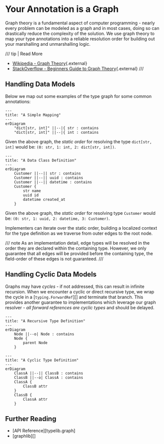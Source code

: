 # Your Annotation is a Graph

Graph theory is a fundamental aspect of computer programming - nearly every problem can
be modeled as a graph and in most cases, doing so can drastically reduce the 
complexity of the solution. We use graph theory to map your type annotations into a
reliable resolution order for building out your marshalling and unmarshalling logic.

/// tip | Read More
- [Wikipedia - Graph Theory](https://en.wikipedia.org/wiki/Graph_theory){.external}
- [StackOverflow - Beginners Guide to Graph Theory](https://stackoverflow.blog/2022/05/26/the-complete-beginners-guide-to-graph-theory/){.external}
///

## Handling Data Models

Below we map out some examples of the type graph for some common annotations:

```mermaid
---
title: "A Simple Mapping"
---
erDiagram
    "dict[str, int]" ||--|{ str : contains
    "dict[str, int]" ||--|{ int : contains
```

Given the above graph, the *static order* for resolving the type `dict[str, int]` 
would be: `(0: str, 1: int, 2: dict[str, int])`.

```mermaid
---
title: "A Data Class Definition"
---
erDiagram
    Customer ||--|| str : contains
    Customer ||--|| uuid : contains
    Customer ||--|| datetime : contains
    Customer {
        str name
        uuid id
        datetime created_at
    }
```

Given the above graph, the *static order* for resolving type `Customer` would be: 
`(0: str, 1: uuid, 2: datetime, 3: Customer)`.

Implementers can iterate over the static order, building a localized context for the 
type definition as we traverse from outer edges to the root node.

/// note
As an implementation detail, edge types will be resolved in the order they are declared 
within the containing type. However, we only guarantee that all edges will be provided 
before the containing type, the field-order of these edges is not guaranteed.
///

## Handling Cyclic Data Models

Graphs may have _cycles_ - if not addressed, this can result in infinite recursion. 
When we encounter a cyclic or direct recursive type, we wrap the cycle in a 
[`typing.ForwardRef`][] and terminate that branch. This provides another guarantee to 
implementations which leverage our graph resolver - _all forward references are cyclic 
types_ and should be delayed.

```mermaid
---
title: "A Recursive Type Definition"
---
erDiagram
    Node ||--o| Node : contains
    Node {
        parent Node
    }
```

```mermaid
---
title: "A Cyclic Type Definition"
---
erDiagram
    ClassA ||--|| ClassB : contains
    ClassB ||--o| ClassA : contains
    ClassA {
        ClassB attr
    }
    ClassB {
        ClassA attr
    }
```

## Further Reading


- [API Reference][typelib.graph]
- [graphlib][]
